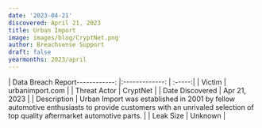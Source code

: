 ```yaml
---
date: '2023-04-21'
discovered: April 21, 2023
title: Urban Import
image: images/blog/CryptNet.png
author: Breachsense Support
draft: false
yearmonths: 2023/april
---
```


| Data Breach Report------------:     |:-------------:    | :-----:|
| Victim      | urbanimport.com      | 
| Threat Actor      | CryptNet      | 
| Date Discovered      | Apr 21, 2023      | 
| Description      | Urban Import was established in 2001 by fellow automotive enthusiasts to provide customers with an unrivaled selection of top quality aftermarket automotive parts.      | 
| Leak Size      | Unknown      | 


